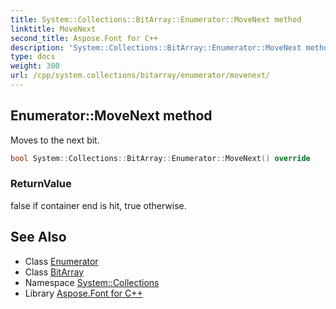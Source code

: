```yaml
---
title: System::Collections::BitArray::Enumerator::MoveNext method
linktitle: MoveNext
second_title: Aspose.Font for C++
description: 'System::Collections::BitArray::Enumerator::MoveNext method. Moves to the next bit in C++.'
type: docs
weight: 300
url: /cpp/system.collections/bitarray/enumerator/movenext/
---
```

## Enumerator::MoveNext method


Moves to the next bit.

```cpp
bool System::Collections::BitArray::Enumerator::MoveNext() override
```


### ReturnValue

false if container end is hit, true otherwise.

## See Also

* Class [Enumerator](../)
* Class [BitArray](../../)
* Namespace [System::Collections](../../../)
* Library [Aspose.Font for C++](../../../../)
